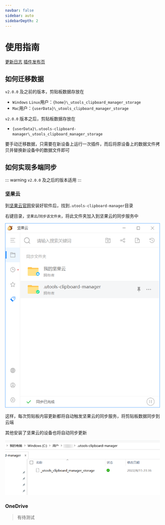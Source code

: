 ```yaml
---
navbar: false
sidebar: auto
sidebarDepth: 2
---
```


# 使用指南

[更新日志](../log/README.md)  [插件发布页](https://yuanliao.info/d/5722/29)

## 如何迁移数据

`v2.0.0` 及之前的版本，剪贴板数据存放在

- `Windows` `Linux`用户：`{home}\_utools_clipboard_manager_storage`
- `Mac`用户：`{userData}\_utools_clipboard_manager_storage`

`v2.0.0` 版本之后，剪贴板数据存放在

- `{userData}\.utools-clipboard-manager\_utools_clipboard_manager_storage`

要手动迁移数据，只需要在新设备上运行一次插件，而后将原设备上的数据文件拷贝并替换新设备中的数据文件即可

## 如何实现多端同步

::: warning
`v2.0.0` 及之后的版本适用
:::

### 坚果云

到[坚果云官网](https://www.jianguoyun.com/#/)安装好软件后，找到`.utools-clipboard-manager`目录

右键目录，`坚果云`/`同步该文件夹`，将此文件夹加入到坚果云的同步服务中

![](./../assets/img2.png)

这样，每次剪贴板内容更新都将自动触发坚果云的同步服务，将剪贴板数据同步到云端

其他安装了坚果云的设备也将自动同步更新

![](../assets/img3.png)

### OneDrive

> 有待测试
